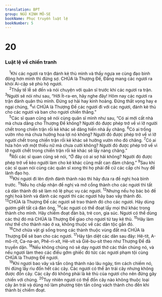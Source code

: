 ```yaml
---
translation: BPT
group: NGŨ KINH MÔ-SE
bookName: Phục truyền luật lệ 
bookNumber: 5
---
```


<div class="title"><h1>20</h1><h3>Luật lệ về chiến tranh</h3></div>
<span class="verse phu_20_1"> <sup>1</sup>Khi các ngươi ra trận đánh kẻ thù mình và thấy ngựa xe cùng đạo binh đông hơn mình thì đừng sợ. CHÚA là Thượng Đế, Đấng mang các ngươi ra khỏi Ai-cập sẽ phù hộ ngươi.<br/></span>
<span class="verse phu_20_2"> <sup>2</sup>Thầy tế lễ sẽ đến và nói chuyện với quân sĩ trước khi các ngươi ra trận.</span>
<span class="verse phu_20_3"><sup>3</sup>Người sẽ nói như sau, “Hỡi Ít-ra-en, hãy nghe đây! Hôm nay các ngươi ra trận đánh quân thù mình. Đừng sợ hãi hay kinh hoảng. Đừng thất vọng hay e ngại chúng,</span>
<span class="verse phu_20_4"><sup>4</sup>vì CHÚA là Thượng Đế các ngươi đi với các ngươi, đánh kẻ thù cho các ngươi và ban cho ngươi chiến thắng.”<br/></span>
<span class="verse phu_20_5"> <sup>5</sup>Các sĩ quan cũng sẽ nói cùng quân sĩ mình như sau, “Có ai mới cất nhà mà chưa dâng cho Thượng Đế không? Người đó được phép trở về vì lỡ người chết trong chiến trận rồi kẻ khác sẽ dâng hiến nhà ấy chăng.</span>
<span class="verse phu_20_6"><sup>6</sup>Có ai trồng vườn nho mà chưa hưởng hoa lợi nó không? Người đó được phép trở về vì lỡ người chết trong chiến trận rồi kẻ khác sẽ hưởng vườn nho đó chăng.</span>
<span class="verse phu_20_7"><sup>7</sup>Có ai hứa hôn với một thiếu nữ mà chưa cưới không? Người đó được phép trở về vì lỡ người chết trong chiến trận rồi kẻ khác sẽ lấy nàng chăng.”<br/></span>
<span class="verse phu_20_8"> <sup>8</sup>Rồi các sĩ quan cũng sẽ nói, “Ở đây có ai sợ hãi không? Người đó được phép trở về kẻo người làm cho kẻ khác cũng mất can đảm chăng.”</span>
<span class="verse phu_20_9"><sup>9</sup>Sau khi các sĩ quan nói cùng các quân sĩ xong thì họ phải đề cử các cấp chỉ huy để lãnh đạo họ.<br/></span>
<span class="verse phu_20_10"> <sup>10</sup>Khi ngươi đi lên định đánh thành nào thì hãy đưa ra đề nghị hoà bình trước.</span>
<span class="verse phu_20_11"><sup>11</sup>Nếu họ chấp nhận đề nghị và mở cổng thành cho các ngươi thì tất cả dân thành đó sẽ làm nô lệ phục vụ các ngươi.</span>
<span class="verse phu_20_12"><sup>12</sup>Nhưng nếu họ bác bỏ đề nghị hoà bình và đánh các ngươi thì các ngươi hãy bao vây thành đó.</span>
<span class="verse phu_20_13"><sup>13</sup>CHÚA là Thượng Đế các ngươi sẽ trao thành đó cho các ngươi. Hãy dùng gươm giết tất cả đàn ông,</span>
<span class="verse phu_20_14"><sup>14</sup>các ngươi có thể đoạt lấy mọi thứ khác trong thành cho mình. Hãy chiếm đoạt đàn bà, trẻ con, gia súc. Ngươi có thể dùng các thứ đó mà CHÚA là Thượng Đế giao cho ngươi từ tay kẻ thù.</span>
<span class="verse phu_20_15"><sup>15</sup>Hãy làm như thế cho thành nào ở xa, không thuộc về các dân tộc gần đó.<br/></span>
<span class="verse phu_20_16"> <sup>16</sup>Chớ chừa vật gì sống trong các thành thuộc vùng đất mà CHÚA là Thượng Đế sẽ ban cho các ngươi.</span>
<span class="verse phu_20_17"><sup>17</sup>Hãy tận diệt các dân sau đây: Hê-tít, A-mô-rít, Ca-na-an, Phê-ri-xít, Hê-vít và Giê-bu-sít theo như Thượng Đế đã truyền dặn.</span>
<span class="verse phu_20_18"><sup>18</sup>Nếu không chúng nó sẽ dạy ngươi thờ các thần chúng nó, và nếu ngươi làm theo các điều gớm ghiếc đó tức các ngươi phạm tội cùng CHÚA là Thượng Đế ngươi.<br/></span>
<span class="verse phu_20_19"> <sup>19</sup>Khi ngươi bao vây và tấn công thành nào lâu ngày, tìm cách chiếm nó, thì đừng lấy rìu đốn hết các cây. Các ngươi có thể ăn trái cây nhưng không được đốn cây. Các cây đó không phải là kẻ thù của ngươi cho nên đừng gây chiến với chúng.</span>
<span class="verse phu_20_20"><sup>20</sup>Tuy nhiên ngươi có thể đốn cây nào không thuộc loại cây ăn trái và dùng nó làm phương tiện tấn công vách thành cho đến khi thành bị chiếm đoạt.<br/></span>
